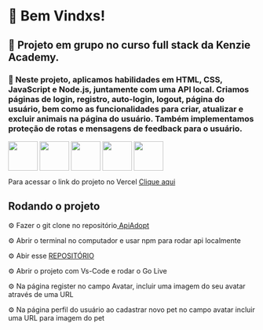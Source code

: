 <h1> 🌴 Bem Vindxs! </h1>

<h2> 🌱 Projeto em grupo no curso full stack da Kenzie Academy.</h2>

<h3 > 🐥 Neste projeto, aplicamos habilidades em HTML, CSS, JavaScript e Node.js, juntamente com uma API local. Criamos páginas de login, registro, auto-login, logout, página do usuário, bem como as funcionalidades para criar, atualizar e excluir animais na página do usuário. Também implementamos proteção de rotas e mensagens de feedback para o usuário.</h3>
 
 <img align="center" width="60px" src="https://cdn.jsdelivr.net/gh/devicons/devicon/icons/html5/html5-original.svg" /> <img align="center" width="60px" src="https://cdn.jsdelivr.net/gh/devicons/devicon/icons/css3/css3-original.svg" /> <img align="center" width="60px" src="https://cdn.jsdelivr.net/gh/devicons/devicon/icons/javascript/javascript-original.svg" /> <img align="center" width="60px" src="https://cdn.jsdelivr.net/gh/devicons/devicon/icons/nodejs/nodejs-original.svg" /> <img  align="center" width="60px"  src="https://cdn.jsdelivr.net/gh/devicons/devicon/icons/npm/npm-original-wordmark.svg" />
          

<p>Para acessar o link do projeto no Vercel  <a href="https://projeto-front-end-kenzie-adot-69kh0n3by-osoriobrunoluis.vercel.app/" >Clique aqui</a></p>
     
  <h2> Rodando o projeto </h2>
  
  <p>⚙️ Fazer o git clone no repositório<a href="https://github.com/osoriobrunoluis/ApiAdopt"> ApiAdopt</a>
  <p>⚙️ Abrir o terminal no computador e usar npm para rodar api localmente </p> 
  <p>⚙️ Abir esse <a href="https://github.com/osoriobrunoluis/Projeto-Front-End-KenzieAdot/new/main?readme=1"> REPOSITÓRIO </a>
  <p>⚙️ Abrir o projeto com Vs-Code e rodar o Go Live </p>
  <p>⚙️ Na página register no campo Avatar, incluir uma imagem do seu avatar através de uma URL</p> 
  <p>⚙️ Na página perfil do usuário ao cadastrar novo pet no campo avatar incluir uma URL para imagem do pet</p> 
  
          
